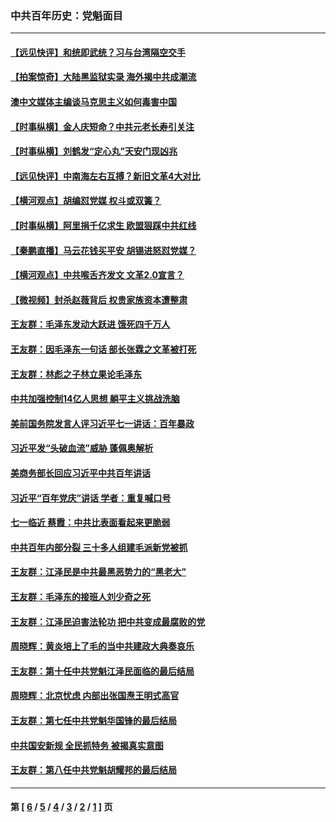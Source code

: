 ### 中共百年历史：党魁面目
---
#### [【远见快评】和统即武统？习与台湾隔空交手](../../pages/nf1176107/n13297739.md?10130430) 
#### [【拍案惊奇】大陆黑监狱实录 海外揭中共成潮流](../../pages/nf1176107/n13288853.md?10130430) 
#### [澳中文媒体主编谈马克思主义如何毒害中国](../../pages/nf1176107/n13257387.md?10130430) 
#### [【时事纵横】金人庆短命？中共元老长寿引关注](../../pages/nf1176107/n13217934.md?10130430) 
#### [【时事纵横】刘鹤发“定心丸”天安门现凶兆](../../pages/nf1176107/n13215416.md?10130430) 
#### [【远见快评】中南海左右互搏？新旧文革4大对比](../../pages/nf1176107/n13214745.md?10130430) 
#### [【横河观点】胡编怼党媒 权斗或双簧？](../../pages/nf1176107/n13210864.md?10130430) 
#### [【时事纵横】阿里捐千亿求生 欧盟狠踩中共红线](../../pages/nf1176107/n13206431.md?10130430) 
#### [【秦鹏直播】马云花钱买平安 胡锡进怒怼党媒？](../../pages/nf1176107/n13206392.md?10130430) 
#### [【横河观点】中共喉舌齐发文 文革2.0宣言？](../../pages/nf1176107/n13201248.md?10130430) 
#### [【微视频】封杀赵薇背后 权贵家族资本遭整肃](../../pages/nf1176107/n13197798.md?10130430) 
#### [王友群：毛泽东发动大跃进 饿死四千万人](../../pages/nf1176107/n13177158.md?10130430) 
#### [王友群：因毛泽东一句话 部长张霖之文革被打死](../../pages/nf1176107/n13161711.md?10130430) 
#### [王友群：林彪之子林立果论毛泽东](../../pages/nf1176107/n13128622.md?10130430) 
#### [中共加强控制14亿人思想 躺平主义挑战洗脑](../../pages/nf1176107/n13094299.md?10130430) 
#### [美前国务院发言人评习近平七一讲话：百年暴政](../../pages/nf1176107/n13066986.md?10130430) 
#### [习近平发“头破血流”威胁 蓬佩奥解析](../../pages/nf1176107/n13063604.md?10130430) 
#### [美商务部长回应习近平中共百年讲话](../../pages/nf1176107/n13062903.md?10130430) 
#### [习近平“百年党庆”讲话 学者：重复喊口号](../../pages/nf1176107/n13061411.md?10130430) 
#### [七一临近 蔡霞：中共比表面看起来更脆弱](../../pages/nf1176107/n13056418.md?10130430) 
#### [中共百年内部分裂 三十多人组建毛派新党被抓](../../pages/nf1176107/n13044023.md?10130430) 
#### [王友群：江泽民是中共最黑恶势力的“黑老大”](../../pages/nf1176107/n13022180.md?10130430) 
#### [王友群：毛泽东的接班人刘少奇之死](../../pages/nf1176107/n12991772.md?10130430) 
#### [王友群：江泽民迫害法轮功 把中共变成最腐败的党](../../pages/nf1176107/n12947347.md?10130430) 
#### [周晓辉：黄炎培上了毛的当中共建政大典奏哀乐](../../pages/nf1176107/n12942780.md?10130430) 
#### [王友群：第十任中共党魁江泽民面临的最后结局](../../pages/nf1176107/n12933748.md?10130430) 
#### [周晓辉：北京忧虑 内部出张国焘王明式高官](../../pages/nf1176107/n12931709.md?10130430) 
#### [王友群：第七任中共党魁华国锋的最后结局](../../pages/nf1176107/n12918457.md?10130430) 
#### [中共国安新规 全民抓特务 被揭真实意图](../../pages/nf1176107/n12911615.md?10130430) 
#### [王友群：第八任中共党魁胡耀邦的最后结局](../../pages/nf1176107/n12902918.md?10130430) 

---
#### 第 [ [6](./6.md?10130430) / [5](./5.md?10130430) / [4](./4.md?10130430) / [3](./3.md?10130430) / [2](./2.md?10130430) / [1](./1.md?10130430) ] 页
